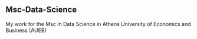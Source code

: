 ## Msc-Data-Science
My work for the Msc in Data Science in Athens University of Economics and Business (AUEB)
